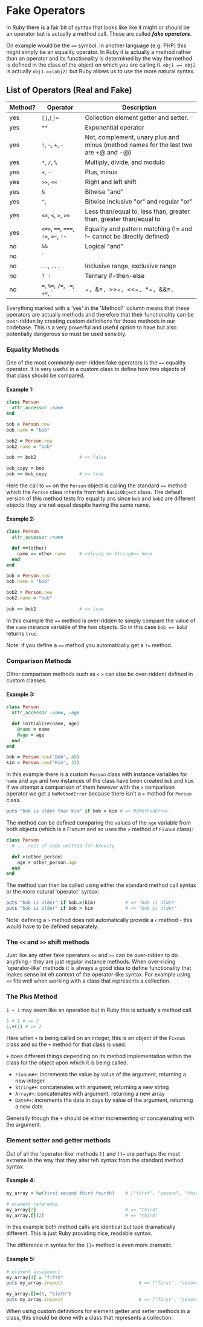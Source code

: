 # Fake Operators

In Ruby there is a fair bit of syntax that looks like like it might or should be an operator but is actually a method call. These are called __*fake operators*__.

On example would be the `==` symbol. In another language (e.g. PHP) this might simply be an equality operator. In Ruby it is actually a method rather than an operator and its functionality is determined by the way the method is defined in the class of the object on which you are calling it. `obj1 == obj2` is actually `obj1.==(obj2)` but Ruby allows us to use the more natural syntax.

## List of Operators (Real and Fake)

| Method? | Operator | Description |
|---------|----------|--------------------------------|
| yes | `[]`,`[]=` | Collection element getter and setter. |
| yes |  `**`  | Exponential operator |
| yes |  `!`, `~`, `+`, `-`  | Not, complement, unary plus and minus (method names for the last two are +@ and -@) |
| yes |  `*`, `/`, `%`   | Multiply, divide, and modulo |
| yes |  `+`, `-`  | Plus, minus |
| yes |  `>>`, `<<`  | Right and left shift |
| yes |  `&`   | Bitwise "and" |
| yes |  `^`, |  Bitwise inclusive "or" and regular "or" |
| yes |  `<=`, `<`, `>`, `>=`  | Less than/equal to, less than, greater than, greater than/equal to |
| yes |  `<=>`, `==`, `===`, `!=`, `=~`, `!~`  | Equality and pattern matching (!= and !~ cannot be directly defined) |
| no  | `&&`  | Logical "and" |
| no  | `||`  | Logical "or" |
| no  | `..`, `...`   | Inclusive range, exclusive range |
| no  | `? :`   | Ternary if-then-else
| no  | `=`, `%=`, `/=`, `-=`, `+=`, `|=`, `&=`, `>>=`, `<<=`, `*=`, `&&=`, `||=`, `**=`, `{` |   Assignment (and shortcuts) and block delimiter |

Everything marked with a 'yes' in the 'Method?' column means that these operators are actually methods and therefore that their functionality can be over-ridden by creating custom definitions for those methods in our codebase. This is a very powerful and useful option to have but also potentially dangerous so must be used sensibly.


### Equality Methods

One of the most commonly over-ridden fake operators is the `==` equality operator. It is very useful in a custom class to define how two objects of that class should be compared.

#### Example 1:
```ruby
class Person
  attr_accessor :name
end

bob = Person.new
bob.name = "bob"

bob2 = Person.new
bob2.name = "bob"

bob == bob2                # => false

bob_copy = bob
bob == bob_copy            # => true
```

Here the call to `==` on the `Person` object is calling the standard `==` method which the `Person` class inherits from teh `BasicObject` class. The default version of this method tests fro equality ans since `bob` and `bob2` are different objects they are not equal despite having the same name.

#### Example 2:
```ruby
class Person
  attr_accessor :name

  def ==(other)
    name == other.name     # relying on String#== here
  end
end

bob = Person.new
bob.name = "bob"

bob2 = Person.new
bob2.name = "bob"

bob == bob2                # => true
```

In this example the `==` method is over-ridden to simply compare the value of the `name` instance variable of the two objects. So in this case `bob == bob2` returns `true`.

Note: if you define a `==` method you automatically get a `!=` method.


### Comparison Methods

Other comparison methods such as `<`  `>` can also be over-ridden/ defined in custom classes.

#### Example 3:
```ruby
class Person
  attr_accessor :name, :age

  def initialize(name, age)
    @name = name
    @age = age
  end
end

bob = Person.new("Bob", 49)
kim = Person.new("Kim", 33)
```

In this example there is a custom `Person` class with instance variables for `name` and `age` and two instances of the class have been created `bob` and `kim`. If we attempt a comparison of them however with the `>` comparison operator we get a `NoMethodError` because there isn't a `>` method for `Person` class.
```ruby
puts "bob is older than kim" if bob > kim # => NoMethodError
```

The method can be defined comparing the values of the `age` variable from both objects (which is a Fixnum and so uses the `>` method of `Fixnum` class):
```ruby
class Person
  # ... rest of code omitted for brevity

  def >(other_person)
    age > other_person.age
  end
end
```

The method can then be called using either the standard method call syntax or the more natural 'operator' syntax:
```ruby
puts "bob is older" if bob.>(kim)           # => "bob is older"
puts "bob is older" if bob > kim            # => "bob is older"
```

Note: defining a `>` method does not automatically provide a `<` method - this would have to be defined separately.


### The `<<` and  `>>` shift methods

Just like any other fake operators `<<` and `>>` can be over-ridden to do anything - they are just regular instance methods. When over-riding 'operator-like' methods it is always a good idea to define functionality that makes sense int eh context of the operator-like syntax. For example using `<<` fits well when working with a class that represents a collection.


### The Plus Method

`1 + 1` may seem like an operation but in Ruby this is actually a method call.
```ruby
1 + 1 # => 2
1.+(1) # => 2
```

Here when `+` is being called on an integer, this is an object of the `Fixnum` class and so the `+` method for that class is used. 

`+` does different things depending on its method implementation within the class for the object upon which it is being called.

* `Fixnum#+`: increments the value by value of the argument, returning a new integer
* `String#+`: concatenates with argument, returning a new string
* `Array#+`: concatenates with argument, returning a new array
* `Date#+`: increments the date in days by value of the argument, returning a new date

Generally though the `+` should be either incrementing or concatenating with the argument.


### Element setter and getter methods

Out of all the 'operator-like' methods `[]` and `[]=` are perhaps the most extreme in the way that they alter teh syntax from the standard method syntax.

#### Example 4:
```ruby
my_array = %w(first second third fourth)    # ["first", "second", "third", "fourth"]

# element reference
my_array[2]                                 # => "third"
my_array.[](2)                              # => "third"
```

In this example both method calls are identical but look dramatically different. This is just Ruby providing nice, readable syntax.

The difference in syntax for the `[]=` method is even more dramatic.

#### Example 5:
```ruby
# element assignment
my_array[4] = "fifth"
puts my_array.inspect                            # => ["first", "second", "third", "fourth", "fifth"]

my_array.[]=(5, "sixth")
puts my_array.inspect                            # => ["first", "second", "third", "fourth", "fifth", "sixth"]
```

When using custom definitions for element getter and setter methods in a class, this should be done with a class that represents a collection.
